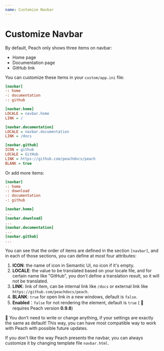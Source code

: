 ```yaml
---
name: Customize Navbar
---
```


# Customize Navbar

By default, Peach only shows three items on navbar:

- Home page
- Documentation page
- GitHub link

You can customize these items in your `custom/app.ini` file:

```ini
[navbar]
-: home
-: documentation
-: github

[navbar.home]
LOCALE = navbar.home
LINK = /

[navbar.documentation]
LOCALE = navbar.documentation
LINK = /docs

[navbar.github]
ICON = github
LOCALE = GitHub
LINK = https://github.com/peachdocs/peach
BLANK = true
```

Or add more items:

```ini
[navbar]
-: home
-: download
-: documentation
-: github

[navbar.home]
...
[navbar.download]
...
[navbar.documentation]
...
[navbar.github]
...
```

You can see that the order of items are defined in the section `[navbar]`, and in each of those sections, you can define at most four attributes:

1. **ICON**: the name of icon in Semantic UI, no icon if it's empty.
2. **LOCALE**: the value to be translated based on your locale file, and for certain name like "GitHub", you don't define a translation result, so it will not be translated.
3. **LINK**: link of item, can be internal link like `/docs` or external link like `https://github.com/peachdocs/peach`.
4. **BLANK**: `true` for open link in a new windows, default is `false`.
5. **Enabled**：`false` for not rendering the element, default is `true` ( :white_flower: requires Peach version **0.9.8**)

:bell: You don't need to write or change anything, if your settings are exactly the same as default! This way, you can have most compatible way to work with Peach with possible future updates.

If you don't like the way Peach presents the navbar, you can always customize it by changing template file `navbar.html`.